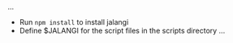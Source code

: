 ...
- Run `npm install` to install jalangi
- Define $JALANGI for the script files in the scripts directory
...
